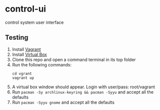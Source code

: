 # control-ui
control system user interface

## Testing
1. Install [Vagrant](https://www.vagrantup.com/downloads)
1. Install [Virtual Box](https://www.virtualbox.org/wiki/Downloads)
1. Clone this repo and open a command terminal in its top folder
1. Run the following commands:
   ```
   cd vgrant
   vagrant up
   ```
1. A virtual box window should appear. Login with user/pass: root/vagrant
1. Run `pacman -Sy archlinux-keyring && pacman -Syyu` and accept all the defaults
1. Run `pacman -Syyu gnome` and accept all the defaults
